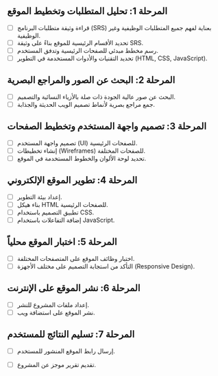 ## المرحلة 1: تحليل المتطلبات وتخطيط الموقع
- [ ] قراءة وثيقة متطلبات البرنامج (SRS) بعناية لفهم جميع المتطلبات الوظيفية وغير الوظيفية.
- [ ] تحديد الأقسام الرئيسية للموقع بناءً على وثيقة SRS.
- [ ] رسم مخطط مبدئي للصفحات الرئيسية وتدفق المستخدم.
- [ ] تحديد التقنيات والأدوات المستخدمة في التطوير (HTML, CSS, JavaScript).

## المرحلة 2: البحث عن الصور والمراجع البصرية
- [ ] البحث عن صور عالية الجودة ذات صلة بالأزياء النسائية والتصميم.
- [ ] جمع مراجع بصرية لأنماط تصميم الويب الحديثة والجذابة.

## المرحلة 3: تصميم واجهة المستخدم وتخطيط الصفحات
- [ ] تصميم واجهة المستخدم (UI) للصفحات الرئيسية.
- [ ] إنشاء تخطيطات (Wireframes) للصفحات المختلفة.
- [ ] تحديد لوحة الألوان والخطوط المستخدمة في الموقع.

## المرحلة 4: تطوير الموقع الإلكتروني
- [ ] إعداد بيئة التطوير.
- [ ] بناء هيكل HTML للصفحات الرئيسية.
- [ ] تطبيق التصميم باستخدام CSS.
- [ ] إضافة التفاعلات باستخدام JavaScript.

## المرحلة 5: اختبار الموقع محلياً
- [ ] اختبار وظائف الموقع على المتصفحات المختلفة.
- [ ] التأكد من استجابة التصميم على مختلف الأجهزة (Responsive Design).

## المرحلة 6: نشر الموقع على الإنترنت
- [ ] إعداد ملفات المشروع للنشر.
- [ ] نشر الموقع على استضافة ويب.

## المرحلة 7: تسليم النتائج للمستخدم
- [ ] إرسال رابط الموقع المنشور للمستخدم.
- [ ] تقديم تقرير موجز عن المشروع.

